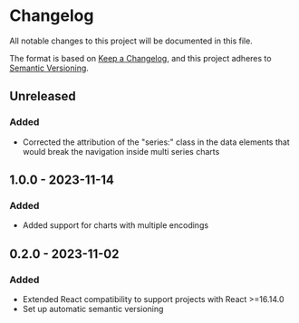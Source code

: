 # Changelog

All notable changes to this project will be documented in this file.

The format is based on [Keep a Changelog](https://keepachangelog.com/en/1.0.0/),
and this project adheres to [Semantic Versioning](https://semver.org/spec/v2.0.0.html).

## Unreleased

### Added

- Corrected the attribution of the "series:" class in the data elements that would break the navigation inside multi series charts

## 1.0.0 - 2023-11-14

### Added

- Added support for charts with multiple encodings

## 0.2.0 - 2023-11-02

### Added

- Extended React compatibility to support projects with React >=16.14.0
- Set up automatic semantic versioning
